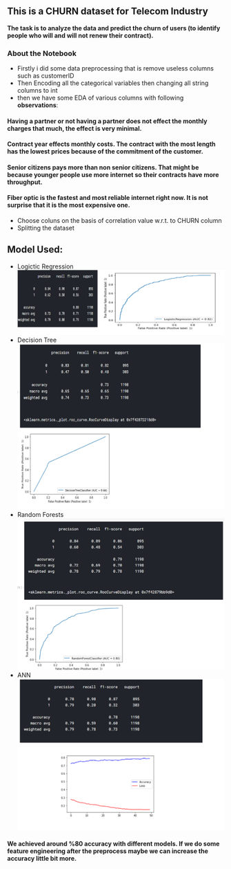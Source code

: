 ## This is a CHURN dataset for Telecom Industry </br>
**The task is to analyze the data and predict the churn of users (to identify people who will and will not renew their contract).**</br>
### About the Notebook </br>
- Firstly i did some data preprocessing that is remove useless columns such as customerID</br>
- Then Encoding all the categorical variables then changing all string columns to int</br>
- then we have some EDA of various columns with following **observations**:</br>
#### Having a partner or not having a partner does not effect the monthly charges that much, the effect is very minimal.</br>
#### Contract year effects monthly costs. The contract with the most length has the lowest prices because of the commitment of the customer.</br>
#### Senior citizens pays more than non senior citizens. That might be because younger people use more internet so their contracts have more throughput.</br>
#### Fiber optic is the fastest and most reliable internet right now. It is not surprise that it is the most expensive one.</br>

- Choose coluns on the basis of correlation value w.r.t. to CHURN column
- Splitting the dataset

## Model Used:
- Logictic Regression<br/>
![Logictic Regression](readme-resources/LogisticRegreesion.png)<br/>
- Decision Tree<br/>
![Decision Tree](readme-resources/DecisionTree.png)<br/>
- Random Forests<br/>
![Random Forests](readme-resources/RandomForests.png)<br/>
- ANN<br/>
![ANN](readme-resources/ANN.png)<br/>


#### We achieved around %80 accuracy with different models. If we do some feature engineering after the preprocess maybe we can increase the accuracy little bit more.
